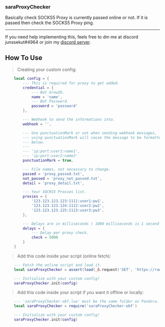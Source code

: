 ### saraProxyChecker

Basically check SOCKS5 Proxy is currently passed online or not. If it is passed then check the SOCKS5 Proxy ping.

---

If you need help implementing this, feels free to dm me at discord junssekut#4964 or join my [discord server](https://dsc.gg/machseeman).

## How To Use

> Creating your custom config:
```lua
    local config = {
        --- This is required for proxy to get added.
        credential = {
            --- Bot GrowID.
            name = 'name',
            --- Bot Password.
            password = 'password'
        },

        --- Webhook to send the informations into.
        webhook = '',

        --- Use punctuationMark or not when sending webhook messages,
        --- using punctuationMark will cause the message to be formatted like
        --- below.
        ---
        --- 'ip:port:user1:name1',
        --- 'ip:port:user2:name2'
        punctuationMark = true,

        --- File names, not necessary to change.
        passed = 'proxy_passed.txt',
        not_passed = 'proxy_not_passed.txt',
        detail = 'proxy_detail.txt',

        --- Your SOCKS5 Proxies list.
        proxies = {
            '123.123.123.123:1111:user1:pw1',
            '123.123.123.124:1112:user2:pw2',
            '123.123.123.125:1113:user3:pw3',
        },

        --- Delays are in milliseconds ( 1000 milliseconds is 1 second )
        delays = {
            --- Delay per proxy check.
            check = 5000
        }
    }
```

> Add this code inside your script (online fetch):
```lua
    --- Fetch the online script and load it.
    local saraProxyChecker = assert(load(_G.request('GET', 'https://raw.githubusercontent.com/junssekut/saraProxyChecker/main/src/saraProxyChecker-obf.lua'))())

    --- Initialize with your custom config!
    saraProxyChecker.init(config)
```

> Add this code inside your script if you want it offline or locally:
```lua
    --- 'saraProxyChecker-obf.lua' must be the same folder as Pandora.
    local saraProxyChecker = require('saraProxyChecker-obf')

    --- Initialize with your custom config!
    saraProxyChecker.init(config)
```
